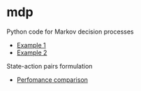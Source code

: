 mdp
===

Python code for Markov decision processes

* [Example 1](http://nbviewer.ipython.org/github/oyamad/mdp/blob/master/mdp_ex_kurtz.ipynb)
* [Example 2](http://nbviewer.ipython.org/github/oyamad/mdp/blob/master/mdp_ex_rust96.ipynb)

State-action pairs formulation

* [Perfomance comparison](http://nbviewer.ipython.org/github/oyamad/mdp/blob/master/mdp_sa01.ipynb)
